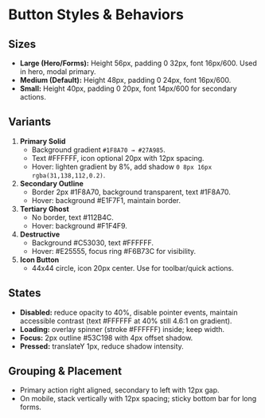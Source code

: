 # Button Styles & Behaviors

## Sizes
- **Large (Hero/Forms):** Height 56px, padding 0 32px, font 16px/600. Used in hero, modal primary.
- **Medium (Default):** Height 48px, padding 0 24px, font 16px/600.
- **Small:** Height 40px, padding 0 20px, font 14px/600 for secondary actions.

## Variants
1. **Primary Solid**
   - Background gradient `#1F8A70 → #27A985`.
   - Text #FFFFFF, icon optional 20px with 12px spacing.
   - Hover: lighten gradient by 8%, add shadow `0 8px 16px rgba(31,138,112,0.2)`.
2. **Secondary Outline**
   - Border 2px #1F8A70, background transparent, text #1F8A70.
   - Hover: background #E1F7F1, maintain border.
3. **Tertiary Ghost**
   - No border, text #112B4C.
   - Hover: background #F1F4F9.
4. **Destructive**
   - Background #C53030, text #FFFFFF.
   - Hover: #E25555, focus ring #F6B73C for visibility.
5. **Icon Button**
   - 44x44 circle, icon 20px center. Use for toolbar/quick actions.

## States
- **Disabled:** reduce opacity to 40%, disable pointer events, maintain accessible contrast (text #FFFFFF at 40% still 4.6:1 on gradient).
- **Loading:** overlay spinner (stroke #FFFFFF) inside; keep width.
- **Focus:** 2px outline #53C198 with 4px offset shadow.
- **Pressed:** translateY 1px, reduce shadow intensity.

## Grouping & Placement
- Primary action right aligned, secondary to left with 12px gap.
- On mobile, stack vertically with 12px spacing; sticky bottom bar for long forms.

